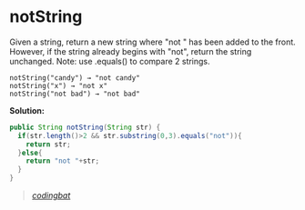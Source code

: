 # notString

Given a string, return a new string where "not " has been added to the front. However, if the string already begins with "not", return the string unchanged. Note: use .equals() to compare 2 strings.

```
notString("candy") → "not candy"
notString("x") → "not x"
notString("not bad") → "not bad"
```

**Solution:**

```java
public String notString(String str) {
  if(str.length()>2 && str.substring(0,3).equals("not")){
    return str;
  }else{
    return "not "+str;
  }
}
```

> _[codingbat](http://codingbat.com/prob/p191914)_